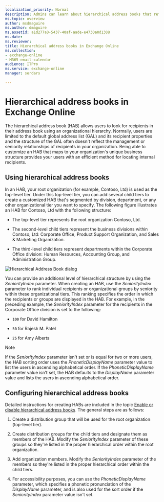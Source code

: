 ```yaml
---
localization_priority: Normal
description: Admins can learn about hierarchical address books that reflect the organization hierarchy in the address book in Exchange Online.
ms.topic: overview
author: msdmaguire
ms.author: dmaguire
ms.assetid: a1d277a0-5437-40af-aade-e4730a0d1308
ms.date: 
ms.reviewer: 
title: Hierarchical address books in Exchange Online
ms.collection: 
- exchange-online
- M365-email-calendar
audience: ITPro
ms.service: exchange-online
manager: serdars

---
```


# Hierarchical address books in Exchange Online

The hierarchical address book (HAB) allows users to look for recipients in their address book using an organizational hierarchy. Normally, users are limited to the default global address list (GAL) and its recipient properties and the structure of the GAL often doesn't reflect the management or seniority relationships of recipients in your organization. Being able to customize an HAB that maps to your organization's unique business structure provides your users with an efficient method for locating internal recipients.

## Using hierarchical address books

In an HAB, your root organization (for example, Contoso, Ltd) is used as the top-level tier. Under this top-level tier, you can add several child tiers to create a customized HAB that's segmented by division, department, or any other organizational tier you want to specify. The following figure illustrates an HAB for Contoso, Ltd with the following structure:

- The top-level tier represents the root organization Contoso, Ltd.

- The second-level child tiers represent the business divisions within Contoso, Ltd: Corporate Office, Product Support Organization, and Sales & Marketing Organization.

- The third-level child tiers represent departments within the Corporate Office division: Human Resources, Accounting Group, and Administration Group.

![Hierarchical Address Book dialog](../../media/ITPro_Mailbox_HABDisplay.gif)

You can provide an additional level of hierarchical structure by using the _SeniorityIndex_ parameter. When creating an HAB, use the _SeniorityIndex_ parameter to rank individual recipients or organizational groups by seniority within these organizational tiers. This ranking specifies the order in which the recipients or groups are displayed in the HAB. For example, in the preceding example, the _SeniorityIndex_ parameter for the recipients in the Corporate Office division is set to the following:

- `100` for David Hamilton

- `50` for Rajesh M. Patel

- `25` for Amy Alberts

> [!NOTE]
> If the _SeniorityIndex_ parameter isn't set or is equal for two or more users, the HAB sorting order uses the _PhoneticDisplayName_ parameter value to list the users in ascending alphabetical order. If the _PhoneticDisplayName_ parameter value isn't set, the HAB defaults to the _DisplayName_ parameter value and lists the users in ascending alphabetical order.

## Configuring hierarchical address books

Detailed instructions for creating HABs are included in the topic [Enable or disable hierarchical address books](enable-or-disable-hierarchical-address-books.md). The general steps are as follows:

1. Create a distribution group that will be used for the root organization (top-level tier).

2. Create distribution groups for the child tiers and designate them as members of the HAB. Modify the _SeniorityIndex_ parameter of these groups so they're listed in the proper hierarchical order within the root organization.

3. Add organization members. Modify the _SeniorityIndex_ parameter of the members so they're listed in the proper hierarchical order within the child tiers.

4. For accessibility purposes, you can use the _PhoneticDisplayName_ parameter, which specifies a phonetic pronunciation of the _DisplayName_ parameter, and is also used for the sort order if the _SeniorityIndex_ parameter value isn't set.
